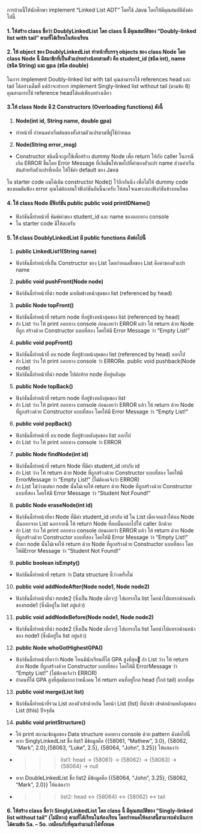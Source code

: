 การบ้านนี้ให้นักศึกษา implement “Linked List ADT” โดยใช้ Java โดยให้มีคุณสมบัติดังต่อไปนี้

#### 1. ให้สร้าง class ชื่อว่า DoublyLinkedList โดย class นี้ มีคุณสมบัติของ “Doubly-linked list with tail” ตามที่ได้เรียนในห้องเรียน
#### 2. ให้ object ของ DoublyLinkedList ทำหน้าที่บรรจุ objects ของ class Node โดย class Node นี้ มีสมาชิกที่เป็นตัวแปรอย่างน้อยสามตัว คือ student_id (ชนิด int), name (ชนิด String) และ gpa (ชนิด double)
  ในการ implement Doubly-linked list with tail คุณสามารถใช้ references head และ tail ได้อย่างเต็มที่ แต่ถ้าจะทำการ implement Singly-linked list without tail (ตามข้อ 6) คุณสามารถใช้ reference headได้แต่เพียงอย่างเดียว
#### 3.ให้ class Node มี 2 Constructors (Overloading functions) ดังนี้
1. **Node(int id, String name, double gpa)**
  * ทำหน้าที่ กำหนดค่าเริ่มต้นของทั้งสามตัวแปรตามที่ผู้ใช้กำหนด
2. **Node(String error_msg)**
  * Constructor ชนิดนี้จะถูกใช้เพื่อสร้าง dummy Node เพื่อ return ให้กับ caller ในกรณีเกิด ERROR ขึ้นโดย Error Message ที่เกิดขึ้นให้เซตไปที่ค่าของตัวแปร name ส่วนค่าเริ่มต้นสำหรับตัวแปรที่เหลือ ให้ใช้ค่า default ของ Java

  ใน starter code ผมได้เติม constructor Node() ไว้อีกอันนึง เพื่อไม่ให้ dummy code ของผมมันฟ้อง error คุณไม่ต้องสนใจฟังก์ชันอันนี้นะครับ ให้สนใจเฉพาะสองฟังก์ชันข้างบนก็พอ

#### 4. ให้ class Node มีฟังก์ชัน public public void printIDName()
  * ฟังก์ชันนี้ทำหน้าที่ พิมพ์ค่าของ student_id และ name ของออกทาง console
  * ใน starter code มีให้ละครับ

#### 5. ให้ class DoublyLinkedList มี public functions ดังต่อไปนี้
1. **public LinkedList1(String name)**
  * ฟังก์ชันนี้ทำหน้าที่เป็น Constructor ของ List โดยกำหนดชื่อของ List คือค่าของตัวแปร name

2. **public void pushFront(Node node)**
  * ฟังก์ชันนี้ทำหน้าที่นำ node มาเติมข้างหน้าสุดของ list (referenced by head)

3. **public Node topFront()**
  * ฟังก์ชันนี้ทำหน้าที่ return node ที่อยู่ข้างหน้าสุดของ list (referenced by head)
  * ถ้า List ว่าง ให้ print ออกทาง console ก่อนเลยว่า ERROR แล้ว ให้ return ด้วย Node ที่ถูก
สร้างด้วย Constructor แบบที่สอง โดยให้มี Error Message ว่า “Empty List!”

4. **public void popFront()**
  * ฟังก์ชันนี้ทำหน้าที่ ลบ node ที่อยู่ข้างหน้าสุดของ list (referenced by head) ออกไป
  * ถ้า List ว่าง ให้ print ออกทาง console ว่า ERRORe. public void pushback(Node node)
  * ฟังก์ชันนี้ทำหน้าที่นำ node ไปต่อท้าย node ที่อยู่หลังสุด

5. **public Node topBack()**
  * ฟังก์ชันนี้ทำหน้าที่ return node ที่อยู่ข้างหลังสุดของ list
  * ถ้า List ว่าง ให้ print ออกทาง console ก่อนเลยว่า ERROR แล้ว ให้ return ด้วย Node ที่ถูกสร้างด้วย Constructor แบบที่สอง โดยให้มี Error Message ว่า “Empty List!”

6. **public void popBack()**
  * ฟังก์ชันนี้ทำหน้าที่ ลบ node ที่อยู่ข้างหลังสุดของ list ออกไป
  * ถ้า List ว่าง ให้ print ออกทาง console ว่า ERROR

7. **public Node findNode(int id)**
  * ฟังก์ชันนี้ทำหน้าที่ return Node ที่มีค่า student_id เท่ากับ id
  * ถ้า List ว่าง ให้ return ด้วย Node ที่ถูกสร้างด้วย Constructor แบบที่สอง โดยให้มี ErrorMessage ว่า “Empty List!” (ไม่ต้องแจ้งว่า ERROR)
  * ถ้า List ไม่ว่างแต่หา node นั้นไม่เจอให้ return ด้วย Node ที่ถูกสร้างด้วย Constructor แบบที่สอง โดยให้มี Error Message ว่า “Student Not Found!”

8. **public Node eraseNode(int id)**
  * ฟังก์ชันนี้ทำหน้าที่หา Node ที่มีค่า student_id เท่ากับ id ใน List เมื่อเจอแล้วให้ลบ Node นั้นออกจาก List นอกจากนี้ ให้ return Node ที่ลบนั้นออกไปให้ caller อีกด้วย
  * ถ้า List ว่าง ให้ print ออกทาง console ก่อนเลยว่า ERROR แล้ว ให้ return ด้วย Node ที่ถูกสร้างด้วย Constructor แบบที่สอง โดยให้มี Error Message ว่า “Empty List!”
  * ถ้าหา node นั้นไม่เจอให้ return ด้วย Node ที่ถูกสร้างด้วย Constructor แบบที่สอง โดยให้มีError Message ว่า “Student Not Found!”

9. **public boolean isEmpty()**
  * ฟังก์ชันนี้ทำหน้าที่ return ว่า Data structure นี้ว่างหรือไม่

10. **public void addNodeAfter(Node node1, Node node2)**
  * ฟังก์ชันนี้ทำหน้าที่นำ node2 (ซึ่งเป็น Node เดี่ยวๆ) ไปแทรกใน list โดยนำไปแทรกด้านหลังของnode1 (ซึ่งมีอยู่ใน list อยู่แล้ว)

11. **public void addNodeBefore(Node node1, Node node2)**
  * ฟังก์ชันนี้ทำหน้าที่นำ node2 (ซึ่งเป็น Node เดี่ยวๆ) ไปแทรกใน list โดยนำไปแทรกด้านหน้าของ node1 (ซึ่งมีอยู่ใน list อยู่แล้ว)

12. **public Node whoGotHighestGPA()**
  * ฟังก์ชันนี้ทำหน้าที่หาว่า Node ไหนมีนักเรียนที่ได้ GPA สูงที่สุด ถ้า List ว่าง ให้ return ด้วย Node ที่ถูกสร้างด้วย Constructor แบบที่สอง โดยให้มี ErrorMessage ว่า “Empty List!” (ไม่ต้องแจ้งว่า ERROR)
  * ถ้าคนที่ได้ GPA สูงที่สุดมีมากกว่าหนึ่งคน ให้ return คนที่อยู่ไกล head (ใกล้ tail) มากที่สุด

13. **public void merge(List list)**
  * ฟังก์ชันนี้ทำหน้าที่รวม List สองตัวเข้าด้วยกัน โดยนำ List (list) ที่นำเข้า เข้าต่อด้านหลังสุดของ List (this) ปัจจุบัน

14. **public void printStructure()**
  * ให้ print สถานะข้อมูลของ Data structure ออกทาง console ด้วย pattern ดังต่อไปนี้
  * หาก SinglyLinkedList ชื่อ list1 มีข้อมูลคือ {{58061, “Mathew”, 3.0}, {58062, “Mark”, 2.0},{58063, “Luke”, 2.5}, {58064, “John”, 3.25}} ให้แสดงว่า
  * >>> list1: head -> {58061} -> {58062} -> {58063} -> {58064} -> null
  * หาก DoubleLinkedList ชื่อ list2 มีข้อมูลคือ {{58064, “John”, 3.25}, {58062, “Mark”, 2.0}}
ให้แสดงว่า
  * >>> list2: head <-> {58064} <-> {58062} <-> tail

#### 6. ให้สร้าง class ชื่อว่า SinglyLinkedList โดย class นี้ มีคุณสมบัติของ “Singly-linked list without tail” (ไม่มีหาง) ตามที่ได้เรียนในห้องเรียน โดยกำหนดให้คลาสนี้สามารถดำเนินการได้ตามข้อ 5a. – 5o. เหมือนกับที่คุณทำมาแล้วได้ทั้งหมด
